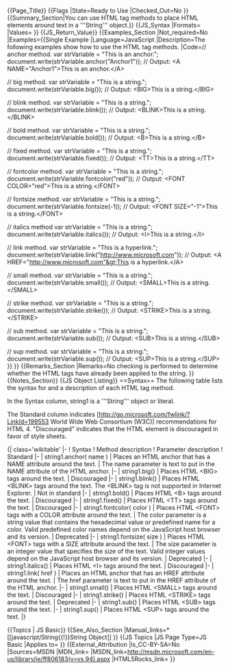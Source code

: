 {{Page_Title}}
{{Flags
|State=Ready to Use
|Checked_Out=No
}}
{{Summary_Section|You can use HTML tag methods to place HTML elements around text in a '''String''' object.}}
{{JS_Syntax
|Formats=
|Values=
}}
{{JS_Return_Value}}
{{Examples_Section
|Not_required=No
|Examples={{Single Example
|Language=JavaScript
|Description=The following examples show how to use the HTML tag methods.
|Code=// anchor method.
 var strVariable = "This is an anchor.";
 document.write(strVariable.anchor("Anchor1"));
 // Output: &lt;A NAME="Anchor1"&gt;This is an anchor.&lt;/A&gt;
 
 // big method.
 var strVariable = "This is a string.";
 document.write(strVariable.big());
 // Output: &lt;BIG&gt;This is a string.&lt;/BIG&gt;
 
 //  blink method.
 var strVariable = "This is a string.";
 document.write(strVariable.blink());
 // Output: &lt;BLINK&gt;This is a string.&lt;/BLINK&gt;
 
 //  bold method.
 var strVariable = "This is a string.";
 document.write(strVariable.bold());
 // Output: &lt;B&gt;This is a string.&lt;/B&gt;
 
 //  fixed method.
 var strVariable = "This is a string.";
 document.write(strVariable.fixed());
 // Output: &lt;TT&gt;This is a string.&lt;/TT&gt;
 
 //  fontcolor method.
 var strVariable = "This is a string.";
 document.write(strVariable.fontcolor("red"));
 // Output: &lt;FONT COLOR="red"&gt;This is a string.&lt;/FONT&gt;
 
 //  fontsize method.
 var strVariable = "This is a string.";
 document.write(strVariable.fontsize(-1));
 // Output: &lt;FONT SIZE="-1"&gt;This is a string.&lt;/FONT&gt;
 
 //  italics method
 var strVariable = "This is a string.";
 document.write(strVariable.italics());
 // Output: &lt;I&gt;This is a string.&lt;/I&gt;
 
 //  link method.
 var strVariable = "This is a hyperlink.";
 document.write(strVariable.link("http://www.microsoft.com"));
 // Output: &lt;A HREF="http://www.microsoft.com"&gt;This is a hyperlink.&lt;/A&gt;
 
 //  small method.
 var strVariable = "This is a string.";
 document.write(strVariable.small());
 // Output: &lt;SMALL&gt;This is a string.&lt;/SMALL&gt;
 
 //  strike method.
 var strVariable = "This is a string.";
 document.write(strVariable.strike());
 // Output: &lt;STRIKE&gt;This is a string.&lt;/STRIKE&gt;
 
 //  sub method.
 var strVariable = "This is a string.";
 document.write(strVariable.sub());
 // Output: &lt;SUB&gt;This is a string.&lt;/SUB&gt;
 
 //  sup method.
 var strVariable = "This is a string.";
 document.write(strVariable.sup());
 // Output: &lt;SUP&gt;This is a string.&lt;/SUP&gt;
}}
}}
{{Remarks_Section
|Remarks=No checking is performed to determine whether the HTML tags have already been applied to the string.
}}
{{Notes_Section}}
{{JS Object Listing}}
==Syntax==
The following table lists the syntax for and a description of each HTML tag method.

In the Syntax column, string1 is a '''String''' object or literal.

The Standard column indicates [http://go.microsoft.com/fwlink/?LinkId=199553 World Wide Web Consortium (W3C)] recommendations for HTML 4. "Discouraged" indicates that the HTML element is discouraged in favor of style sheets.

{| class='wikitable'
|-
! Syntax
! Method description
! Parameter description
! Standard
|-
| string1.anchor( name )
| Places an HTML anchor that has a NAME attribute around the text.
| The name parameter is text to put in the NAME attribute of the HTML anchor.
|-
| string1.big()
| Places HTML &lt;BIG&gt; tags around the text.
| Discouraged
|-
| string1.blink()
| Places HTML &lt;BLINK&gt; tags around the text. The &lt;BLINK&gt; tag is not supported in Internet Explorer.
| Not in standard
|-
| string1.bold()
| Places HTML &lt;B&gt; tags around the text.
| Discouraged
|-
| string1.fixed()
| Places HTML &lt;TT&gt; tags around the text.
| Discouraged
|-
| string1.fontcolor( color )
| Places HTML &lt;FONT&gt; tags with a COLOR attribute around the text.
| The color parameter is a string value that contains the hexadecimal value or predefined name for a color. Valid predefined color names depend on the JavaScript host browser and its version.
| Deprecated
|-
| string1.fontsize( size )
| Places HTML &lt;FONT&gt; tags with a SIZE attribute around the text.
| The size parameter is an integer value that specifies the size of the text. Valid integer values depend on the JavaScript host browser and its version.
| Deprecated
|-
| string1.italics()
| Places HTML &lt;I&gt; tags around the text.
| Discouraged
|-
| string1.link( href )
| Places an HTML anchor that has an HREF attribute around the text.
| The href parameter is text to put in the HREF attribute of the HTML anchor.
|-
| string1.small()
| Places HTML &lt;SMALL&gt; tags around the text.
| Discouraged
|-
| string1.strike()
| Places HTML &lt;STRIKE&gt; tags around the text.
| Deprecated
|-
| string1.sub()
| Places HTML &lt;SUB&gt; tags around the text.
|-
| string1.sup()
| Places HTML &lt;SUP&gt; tags around the text.
|}



{{Topics | JS Basic}}
{{See_Also_Section
|Manual_links=* [[javascript/String{{!}}String Object]]
}}
{{JS Topics
|JS Page Type=JS Basic
|Applies to=
}}
{{External_Attribution
|Is_CC-BY-SA=No
|Sources=MSDN
|MDN_link=
|MSDN_link=http://msdn.microsoft.com/en-us/library/ie/ff806183(v=vs.94).aspx
|HTML5Rocks_link=
}}